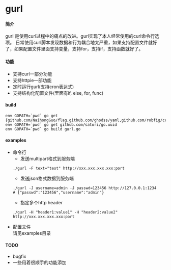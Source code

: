 # gurl

#### 简介
gurl 是使用curl过程中的痛点的改进。gurl实现了本人经常使用的curl命令行选项。
日常使用curl脚本发现数据和行为耦合地太严重，如果支持配置文件就好了，如果配置文件里面支持变量，支持for，支持if，支持函数就好了。

#### 功能
* 支持curl一部分功能
* 支持httpie一部功能
* 定时运行gurl(支持cron表达式)
* 支持结构化配置文件(里面有if, else, for, func)

#### build
```
env GOPATH=`pwd` go get {github.com/NaihongGuo/flag,github.com/ghodss/yaml,github.com/robfig/cron}
env GOPATH=`pwd` go get github.com/satori/go.uuid
env GOPATH=`pwd` go build gurl.go
```

#### examples
* 命令行
  * 发送multipart格式到服务端
  ```
  ./gurl -F text="test" http://xxx.xxx.xxx.xxx:port
  ```
  * 发送json格式数据到服务端
  ```
  ./gurl -J username=admin -J passwd=123456 http://127.0.0.1:1234
  # {"passwd":"123456","username":"admin"}
  ```
  * 指定多个http header
  ```
  ./gurl -H "header1:value1" -H "header2:value2" http://xxx.xxx.xxx.xxx:port
  ```
* 配置文件  
 请见examples目录

#### TODO
* bugfix
* 一些用着很顺手的功能添加
